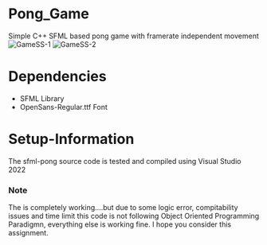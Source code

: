# Pong_Game
Simple C++ SFML based pong game with framerate independent movement
![GameSS-1](https://github.com/AnangChauhan247/Pong_Game/assets/97803824/90af265f-97df-4a5a-bbf8-f8d688518dd0)
![GameSS-2](https://github.com/AnangChauhan247/Pong_Game/assets/97803824/15d0ef49-d565-420e-b156-79c1f22b42cd)

# Dependencies
  * SFML Library
  * OpenSans-Regular.ttf Font

# Setup-Information
The sfml-pong source code is tested and compiled using Visual Studio 2022

### Note
The is completely working....but due to some logic error, compitability issues and time limit this code is not following Object Oriented Programming Paradigmn, everything else is working fine.
I hope you consider this assignment.
